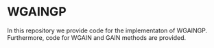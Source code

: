 # WGAINGP
In this repository we provide code for the implementaton of WGAINGP.  Furthermore, code for WGAIN and GAIN methods are provided.

